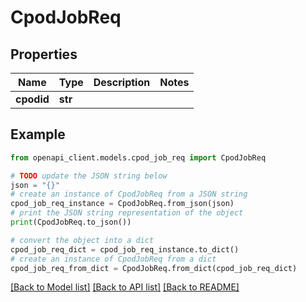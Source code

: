 # CpodJobReq


## Properties

Name | Type | Description | Notes
------------ | ------------- | ------------- | -------------
**cpodid** | **str** |  | 

## Example

```python
from openapi_client.models.cpod_job_req import CpodJobReq

# TODO update the JSON string below
json = "{}"
# create an instance of CpodJobReq from a JSON string
cpod_job_req_instance = CpodJobReq.from_json(json)
# print the JSON string representation of the object
print(CpodJobReq.to_json())

# convert the object into a dict
cpod_job_req_dict = cpod_job_req_instance.to_dict()
# create an instance of CpodJobReq from a dict
cpod_job_req_from_dict = CpodJobReq.from_dict(cpod_job_req_dict)
```
[[Back to Model list]](../README.md#documentation-for-models) [[Back to API list]](../README.md#documentation-for-api-endpoints) [[Back to README]](../README.md)


